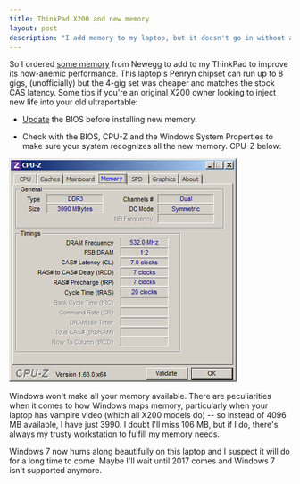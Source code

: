 ```yaml
---
title: ThinkPad X200 and new memory
layout: post
description: "I add memory to my laptop, but it doesn't go in without a fight.  The moral of the story: update your damn BIOS."
---
```

So I ordered [some memory][1] from Newegg to add to my ThinkPad to improve its now-anemic performance. This laptop's Penryn chipset can run up to 8 gigs, (unofficially) but the 4-gig set was cheaper and matches the stock CAS latency. Some tips if you're an original X200 owner looking to inject new life into your old ultraportable:

* [Update][2] the BIOS before installing new memory.

* Check with the BIOS, CPU-Z and the Windows System Properties to make sure your system recognizes all the new memory. CPU-Z below:

![](/art/screenshots/cpuz-thinkpad.png)

Windows won't make all your memory available. There are peculiarities when it comes to how Windows maps memory, particularly when your laptop has vampire video (which all X200 models do) -- so instead of 4096 MB available, I have just 3990. I doubt I'll miss 106 MB, but if I do, there's always my trusty workstation to fulfill my memory needs.

Windows 7 now hums along beautifully on this laptop and I suspect it will do for a long time to come. Maybe I'll wait until 2017 comes and Windows 7 isn't supported anymore.

[1]: http://www.newegg.com/Product/Product.aspx?Item=N82E16820231213
[2]: http://support.lenovo.com/en_US/detail.page?LegacyDocID=MIGR-70347
